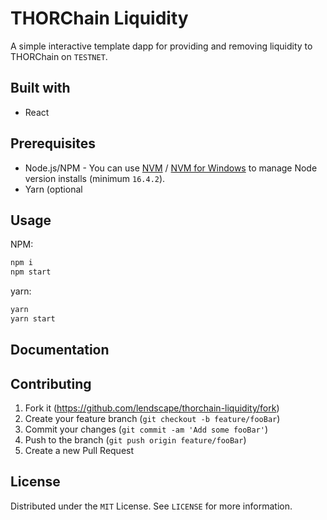 # THORChain Liquidity

A simple interactive template dapp for providing and removing liquidity to THORChain on `TESTNET`.

## Built with

-   React

## Prerequisites

-   Node.js/NPM - You can use [NVM](https://github.com/nvm-sh/nvm) / [NVM for Windows](https://github.com/coreybutler/nvm-windows) to manage Node version installs (minimum `16.4.2`).
-   Yarn (optional

## Usage

NPM:

```sh
npm i
npm start
```

yarn:

```sh
yarn
yarn start
```

## Documentation

## Contributing

1. Fork it (<https://github.com/lendscape/thorchain-liquidity/fork>)
2. Create your feature branch (`git checkout -b feature/fooBar`)
3. Commit your changes (`git commit -am 'Add some fooBar'`)
4. Push to the branch (`git push origin feature/fooBar`)
5. Create a new Pull Request

## License

Distributed under the `MIT` License. See `LICENSE` for more information.
